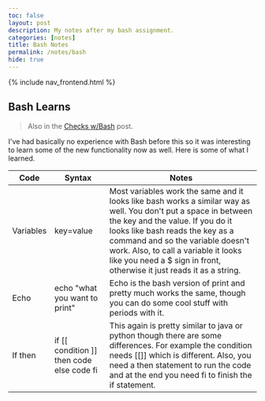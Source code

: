 ```yaml
---
toc: false
layout: post
description: My notes after my bash assignment.
categories: [notes]
title: Bash Notes
permalink: /notes/bash
hide: true
---
```


{% include nav_frontend.html %}

## Bash Learns
> Also in the [Checks w/Bash](https://toby-leeder.github.io/CSPFastpages/newcode/2022/08/28/Checks.html) post.

I've had basically no experience with Bash before this so it was interesting to learn some of the new functionality now as well. Here is some of what I learned. 

| Code | Syntax | Notes |
|-|-|-|
| Variables | key=value | Most variables work the same and it looks like bash works a similar way as well. You don't put a space in between the key and the value. If you do it looks like bash reads the key as a command and so the variable doesn't work. Also, to call a variable it looks like you need a $ sign in front, otherwise it just reads it as a string. |
| Echo | echo "what you want to print" | Echo is the bash version of print and pretty much works the same, though you can do some cool stuff with periods with it. |
| If then | if [[ condition ]] then code else code fi | This again is pretty similar to java or python though there are some differences. For example the condition needs [[]] which is different. Also, you need a then statement to run the code and at the end you need fi to finish the if statement. |
